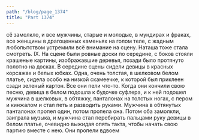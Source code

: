 ```yaml
---
path: "/blog/page_1374"
title: "Part 1374"
---
```


сё замолкло, и все мужчины, старые и молодые, в мундирах и фраках, все женщины в драгоценных каменьях на голом теле, с жадным любопытством устремили всё внимание на сцену. Наташа тоже стала смотреть.
IX.
На сцене были ровные доски по середине, с боков стояли крашеные картины, изображавшие деревья, позади было протянуто полотно на досках. В середине сцены сидели девицы в красных корсажах и белых юбках. Одна, очень толстая, в шелковом белом платье, сидела особо на низкой скамеечке, к которой был приклеен сзади зеленый картон. Все они пели что-то. Когда они кончили свою песню, девица в белом подошла к будочке суфлера, и к ней подошел мужчина в шелковых, в обтяжку, панталонах на толстых ногах, с пером и кинжалом и стал петь и разводить руками.
Мужчина в обтянутых панталонах пропел один, потом пропела она. Потом оба замолкли, заиграла музыка, и мужчина стал перебирать пальцами руку девицы в белом платье, очевидно выжидая опять такта, чтобы начать свою партию вместе с нею. Они пропели вдвоем
